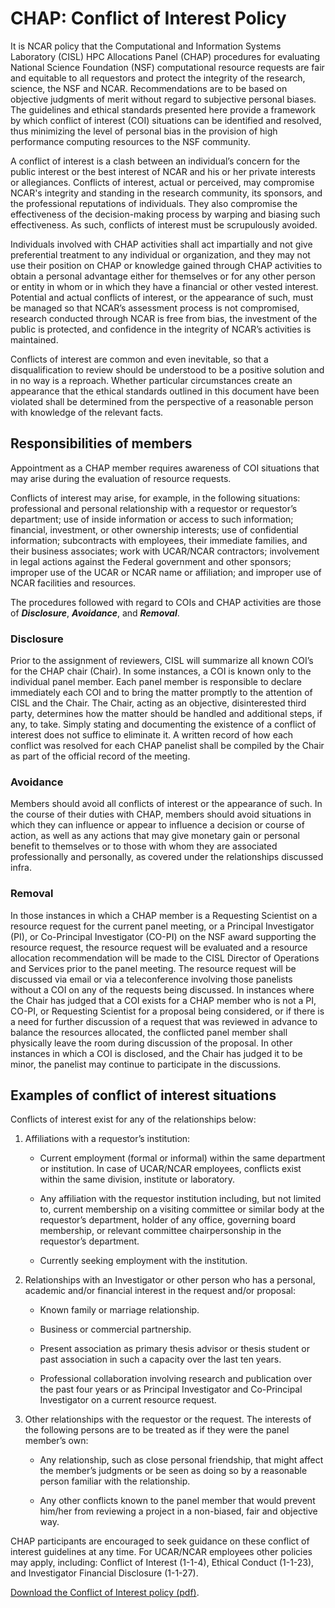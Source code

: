 # CHAP: Conflict of Interest Policy

It is NCAR policy that the Computational and Information Systems
Laboratory (CISL) HPC Allocations Panel (CHAP) procedures for evaluating
National Science Foundation (NSF) computational resource requests are
fair and equitable to all requestors and protect the integrity of the
research, science, the NSF and NCAR. Recommendations are to be based on
objective judgments of merit without regard to subjective personal
biases. The guidelines and ethical standards presented here provide a
framework by which conflict of interest (COI) situations can be
identified and resolved, thus minimizing the level of personal bias in
the provision of high performance computing resources to the NSF
community.

A conflict of interest is a clash between an individual’s concern for
the public interest or the best interest of NCAR and his or her private
interests or allegiances. Conflicts of interest, actual or perceived,
may compromise NCAR's integrity and standing in the research community,
its sponsors, and the professional reputations of individuals. They also
compromise the effectiveness of the decision-making process by warping
and biasing such effectiveness. As such, conflicts of interest must be
scrupulously avoided.

Individuals involved with CHAP activities shall act impartially and not
give preferential treatment to any individual or organization, and they
may not use their position on CHAP or knowledge gained through CHAP
activities to obtain a personal advantage either for themselves or for
any other person or entity in whom or in which they have a financial or
other vested interest. Potential and actual conflicts of interest, or
the appearance of such, must be managed so that NCAR’s assessment
process is not compromised, research conducted through NCAR is free from
bias, the investment of the public is protected, and confidence in the
integrity of NCAR’s activities is maintained.

Conflicts of interest are common and even inevitable, so that a
disqualification to review should be understood to be a positive
solution and in no way is a reproach. Whether particular circumstances
create an appearance that the ethical standards outlined in this
document have been violated shall be determined from the perspective of
a reasonable person with knowledge of the relevant facts.

## Responsibilities of members

Appointment as a CHAP member requires awareness of COI situations that
may arise during the evaluation of resource requests.

Conflicts of interest may arise, for example, in the following
situations: professional and personal relationship with a requestor or
requestor’s department; use of inside information or access to such
information; financial, investment, or other ownership interests; use of
confidential information; subcontracts with employees, their immediate
families, and their business associates; work with UCAR/NCAR
contractors; involvement in legal actions against the Federal government
and other sponsors; improper use of the UCAR or NCAR name or
affiliation; and improper use of NCAR facilities and resources.

The procedures followed with regard to COIs and CHAP activities are
those of ***Disclosure***, ***Avoidance***, and ***Removal***.

### Disclosure

Prior to the assignment of reviewers, CISL will summarize all known
COI’s for the CHAP chair (Chair). In some instances, a COI is known only
to the individual panel member. Each panel member is responsible to
declare immediately each COI and to bring the matter promptly to the
attention of CISL and the Chair. The Chair, acting as an objective,
disinterested third party, determines how the matter should be handled
and additional steps, if any, to take. Simply stating and documenting
the existence of a conflict of interest does not suffice to eliminate
it. A written record of how each conflict was resolved for each CHAP
panelist shall be compiled by the Chair as part of the official record
of the meeting.

### Avoidance

Members should avoid all conflicts of interest or the appearance of
such. In the course of their duties with CHAP, members should avoid
situations in which they can influence or appear to influence a decision
or course of action, as well as any actions that may give monetary gain
or personal benefit to themselves or to those with whom they are
associated professionally and personally, as covered under the
relationships discussed infra.

### Removal

In those instances in which a CHAP member is a Requesting Scientist on a
resource request for the current panel meeting, or a Principal
Investigator (PI), or Co-Principal Investigator (CO-PI) on the NSF award
supporting the resource request, the resource request will be evaluated
and a resource allocation recommendation will be made to the CISL
Director of Operations and Services prior to the panel meeting. The
resource request will be discussed via email or via a teleconference
involving those panelists without a COI on any of the requests being
discussed. In instances where the Chair has judged that a COI exists for
a CHAP member who is not a PI, CO-PI, or Requesting Scientist for a
proposal being considered, or if there is a need for further discussion
of a request that was reviewed in advance to balance the resources
allocated, the conflicted panel member shall physically leave the room
during discussion of the proposal. In other instances in which a COI is
disclosed, and the Chair has judged it to be minor, the panelist may
continue to participate in the discussions.

## Examples of conflict of interest situations

Conflicts of interest exist for any of the relationships below:

1.  Affiliations with a requestor’s institution:

    - Current employment (formal or informal) within the same department
      or institution. In case of UCAR/NCAR employees, conflicts exist
      within the same division, institute or laboratory.

    - Any affiliation with the requestor institution including, but not
      limited to, current membership on a visiting committee or similar
      body at the requestor’s department, holder of any office,
      governing board membership, or relevant committee chairpersonship
      in the requestor’s department.

    - Currently seeking employment with the institution.

2.  Relationships with an Investigator or other person who has a
    personal, academic and/or financial interest in the request and/or
    proposal:

    - Known family or marriage relationship.

    - Business or commercial partnership.

    - Present association as primary thesis advisor or thesis student or
      past association in such a capacity over the last ten years.

    - Professional collaboration involving research and publication over
      the past four years or as Principal Investigator and Co-Principal
      Investigator on a current resource request.

3.  Other relationships with the requestor or the request. The interests
    of the following persons are to be treated as if they were the panel
    member’s own:

    - Any relationship, such as close personal friendship, that might
      affect the member’s judgments or be seen as doing so by a
      reasonable person familiar with the relationship.

    - Any other conflicts known to the panel member that would prevent
      him/her from reviewing a project in a non-biased, fair and
      objective way.

CHAP participants are encouraged to seek guidance on these conflict of
interest guidelines at any time. For UCAR/NCAR employees other policies
may apply, including: Conflict of Interest (1-1-4), Ethical Conduct
(1-1-23), and Investigator Financial Disclosure (1-1-27).

[Download the Conflict of Interest policy
(pdf)](file:////download/attachments/70549839/CHAP_COI_Policy_0.pdf%3fversion=1&modificationDate=1627405650000&api=v2).
